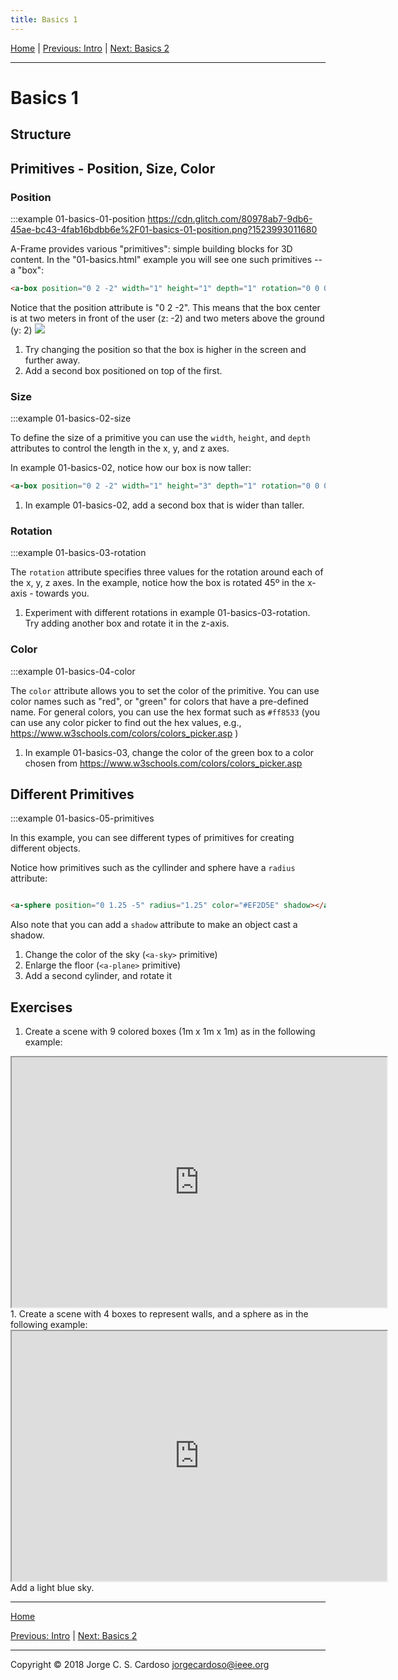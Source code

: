 ```yaml
---
title: Basics 1
---
```


<a href="index.html">Home</a> | <a href="0-intro-glitch.html">Previous: Intro</a> | <a href="1-basics-2.html">Next: Basics 2</a> 

--------

# Basics 1
## Structure


## Primitives - Position, Size, Color

### Position

:::example 01-basics-01-position https://cdn.glitch.com/80978ab7-9db6-45ae-bc43-4fab16bdbb6e%2F01-basics-01-position.png?1523993011680

A-Frame provides various "primitives": simple building blocks for 3D content. In the "01-basics.html" example you will see one such primitives -- a "box":

```html
<a-box position="0 2 -2" width="1" height="1" depth="1" rotation="0 0 0" color="red" ></a-box>
```

Notice that the position attribute is "0 2 -2". This means that the box center is at two meters in front of the user (z: -2) and two meters above the ground (y: 2) 
<img  src="https://cdn.glitch.com/80978ab7-9db6-45ae-bc43-4fab16bdbb6e%2Faxis.png?1523305221866">

1. Try changing the position so that the box is higher in the screen and further away.
2. Add a second box positioned on top of the first.

### Size

:::example 01-basics-02-size

To define the size of a primitive you can use the `width`, `height`, and `depth` attributes to control the length in the x, y, and z axes.

In example 01-basics-02, notice how our box is now taller:

```html
<a-box position="0 2 -2" width="1" height="3" depth="1" rotation="0 0 0" color="red" ></a-box>
```

1. In example 01-basics-02, add a second box that is wider than taller.

### Rotation

:::example 01-basics-03-rotation

The `rotation` attribute specifies three values for the rotation around each of the x, y, z axes. In the example, notice how the box is rotated 45º in the x-axis - towards you.

1. Experiment with different rotations in example 01-basics-03-rotation. Try adding another box and rotate it in the z-axis.

### Color

:::example 01-basics-04-color

The `color` attribute allows you to set the color of the primitive. You can use color names such as "red", or "green" for colors that have a pre-defined name. For general colors, you can use the hex format such as `#ff8533` (you can use any color picker to find out the hex values, e.g., https://www.w3schools.com/colors/colors_picker.asp )

1. In example 01-basics-03, change the color of the green box to a color chosen from https://www.w3schools.com/colors/colors_picker.asp 

## Different Primitives 

:::example 01-basics-05-primitives

In this example, you can see different types of primitives for creating different objects.

Notice how primitives such as the cyllinder and sphere have a `radius` attribute:

```html

<a-sphere position="0 1.25 -5" radius="1.25" color="#EF2D5E" shadow></a-sphere>

```

Also note that you can add a `shadow` attribute to make an object cast a shadow.

1. Change the color of the sky (`<a-sky>` primitive)
2. Enlarge the floor (`<a-plane>` primitive)
3. Add a second cylinder, and rotate it

## Exercises

1. Create a scene with 9 colored boxes (1m x 1m x 1m) as in the following example: 
<iframe width="600" height="400" src="https://rhinestone-attack.glitch.me/exercises/01-basics-01.html"></iframe>
1. Create a scene with 4 boxes to represent walls, and a sphere as in the following example: 
<iframe width="600" height="400" src="https://rhinestone-attack.glitch.me/exercises/01-basics-02.html"></iframe>
Add a light blue sky.

--------

<a href="index.html">Home</a>

<a href="0-intro-glitch.html">Previous: Intro</a> | <a href="1-basics-2.html">Next: Basics 2</a> 

-----

Copyright &copy; 2018 Jorge C. S. Cardoso jorgecardoso@ieee.org